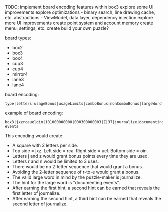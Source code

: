 TODO:
implement board encoding features within box3
explore some UI improvements
explore optimizations - binary search, line drawing cache, etc.
abstractions - ViewModel, data layer, dependency injection
explore more UI improvements
create point system and account memory
create menu, settings, etc.
create build your own puzzle?

board types:
- box2
- box3
- box4
- cup3
- cup4
- mirror4
- lane3
- lane4

board encoding:

```
type|letters|usageBonus|usageLimits|comboBonus|nonComboBonus|largeWord|largeWordHint
```

example of board encoding:

```
box3|jxzrcaueloin|101000000000|000300000003|Z|37|journalize|documenting events
```

This encoding would create:
- A square with 3 letters per side.
- Top side = jxz. Left side = rca. Right side = uel. Bottom side = oin.
- Letters j and z would grant bonus points every time they are used.
- Letters r and n would be limited to 3 uses.
- There would be no 2-letter sequence that would grant a bonus.
- Avoiding the 2-letter sequence of r-to-e would grant a bonus.
- The valid large word in mind by the puzzle-maker is journalize.
- The hint for the large word is "documenting events".
- After earning the first hint, a second hint can be earned that reveals the first letter of journalize.
- After earning the second hint, a third hint can be earned that reveals the second letter of journalize.
